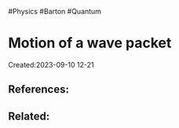 #Physics #Barton #Quantum 
# Motion of a wave packet
Created:2023-09-10 12-21


## References:

## Related:



